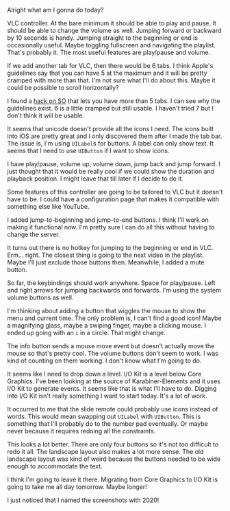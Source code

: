 Alright what am I gonna do today?

VLC controller. At the bare minimum it should be able to play and pause. It
should be able to change the volume as well. Jumping forward or backward by 10
seconds is handy. Jumping straight to the beginning or end is occasionally
useful. Maybe toggling fullscreen and navigating the playlist. That's probably
it. The most useful features are play/pause and volume.

If we add another tab for VLC, then there would be 6 tabs. I think Apple's
guidelines say that you can have 5 at the maximum and it will be pretty cramped
with more than that. I'm not sure what I'll do about this. Maybe it could be
possible to scroll horizontally?

I found a [hack on SO](https://stackoverflow.com/a/40147148/4093378) that lets
you have more than 5 tabs. I can see why the guidelines exist. 6 is a little
cramped but still usable. I haven't tried 7 but I don't think it will be usable.

It seems that unicode doesn't provide all the icons I need. The icons built into
iOS are pretty great and I only discovered them after I made the tab bar. The
issue is, I'm using `UILabel`s for buttons. A label can only show text. It seems
that I need to use `UIButton` if I want to show icons.

I have play/pause, volume up, volume down, jump back and jump forward. I just
thought that it would be really cool if we could show the duration and playback
position. I might leave that till later if I decide to do it.

Some features of this controller are going to be tailored to VLC but it doesn't
have to be. I could have a configuration page that makes it compatible with
something else like YouTube.

I added jump-to-beginning and jump-to-end buttons. I think I'll work on making
it functional now. I'm pretty sure I can do all this without having to change
the server.

It turns out there is no hotkey for jumping to the beginning or end in VLC.
Erm... right. The closest thing is going to the next video in the playlist.
Maybe I'll just exclude those buttons then. Meanwhile, I added a mute button.

So far, the keybindings should work anywhere. Space for play/pause. Left and
right arrows for jumping backwards and forwards. I'm using the system volume
buttons as well.

I'm thinking about adding a button that wiggles the mouse to show the menu and
current time. The only problem is, I can't find a good icon! Maybe a magnifying
glass, maybe a swiping finger, maybe a clicking mouse. I ended up going with an
`i` in a circle. That might change.

The info button sends a mouse move event but doesn't actually move the mouse so
that's pretty cool. The volume buttons don't seem to work. I was kind of
counting on them working. I don't know what I'm going to do.

It seems like I need to drop down a level. I/O Kit is a level below Core
Graphics. I've been looking at the source of Karabiner-Elements and it uses I/O
Kit to generate events. It seems like that is what I'll have to do. Digging into
I/O Kit isn't really something I want to start today. It's a lot of work.

It occurred to me that the slide remote could probably use icons instead of
words. This would mean swapping out `UILabel` with `UIButton`. This is something
that I'll probably do to the number pad eventually. Or maybe never because it
requires redoing all the constraints.

This looks a lot better. There are only four buttons so it's not too difficult
to redo it all. The landscape layout also makes a lot more sense. The old
landscape layout was kind of weird because the buttons needed to be wide enough
to accommodate the text.

I think I'm going to leave it there. Migrating from Core Graphics to I/O Kit is
going to take me all day tomorrow. Maybe longer!

I just noticed that I named the screenshots with 2020!
